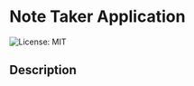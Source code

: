 # Note Taker Application

![License: MIT](https://img.shields.io/badge/License-MIT-green)

## Description
